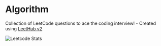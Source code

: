 # Algorithm
Collection of LeetCode questions to ace the coding interview! - Created using [LeetHub v2](https://github.com/arunbhardwaj/LeetHub-2.0)  

![Leetcode Stats](https://leetcard.jacoblin.cool/goob5748?ext=heatmap)

